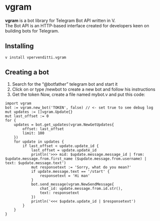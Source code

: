 # vgram  
**vgram** is a bot library for Telegram Bot API written in V.   
The Bot API is an HTTP-based interface created for developers keen on building bots for Telegram.
## Installing  
```
v install vpervenditti.vgram
```
## Creating a bot  
1. Search for the “@botfather” telegram bot and start it  
2. Click on or type /newbot to create a new bot and follow his instructions  
3. Get the token Now, create a file named mybot.v and put this code:  
```
import vgram
bot := vgram.new_bot('TOKEN', false) // <- set true to see debug log
mut updates := []vgram.Update{}
mut last_offset := 0
for {
    updates = bot.get_updates(vgram.NewGetUpdates{
        offset: last_offset
        limit: 100
    })
    for update in updates {
        if last_offset < update.update_id {
            last_offset = update.update_id
            println('>>> mid: $update.message.message_id | from: $update.message.from.first_name ($update.message.from.username) | text: $update.message.text')
            mut responsetext := 'Sorry, what do you mean?'
            if update.message.text == '/start' {
                responsetext = 'Hi man'
            }
            bot.send_message(vgram.NewSendMessage{
                chat_id: update.message.from.id.str(),
                text: responsetext
            })
            println('<<< $update.update_id | $responsetext')
        }
    }
}
```
